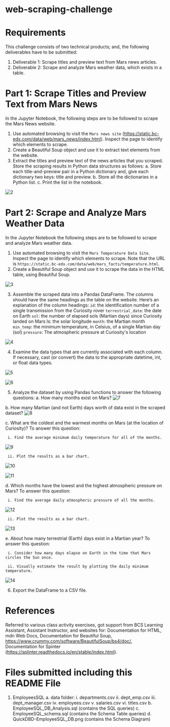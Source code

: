 # web-scraping-challenge

# Requirements
This challenge consists of two technical products; and, the following deliverables have to be submitted:
1. Deliverable 1: Scrape titles and preview text from Mars news articles.
2. Deliverable 2: Scrape and analyze Mars weather data, which exists in a table.

# Part 1: Scrape Titles and Preview Text from Mars News
In the Jupyter Notebook, the following steps are to be followed to scrape the Mars News website.

1. Use automated browsing to visit the `Mars news site` (https://static.bc-edx.com/data/web/mars_news/index.html). Inspect the page to identify which elements to scrape.
2. Create a Beautiful Soup object and use it to extract text elements from the website.
3. Extract the titles and preview text of the news articles that you scraped. Store the scraping results in Python data structures as follows:
  a. Store each title-and-preview pair in a Python dictionary and, give each dictionary two keys: title and preview. 
  b. Store all the dictionaries in a Python list.
  c. Print the list in the notebook.

![2](https://github.com/Pooja14n/web-scraping-challenge/assets/144713762/4501c686-fd24-420c-a97b-7eb8b5d667bc)

# Part 2: Scrape and Analyze Mars Weather Data
In the Jupyter Notebook the following steps are to be followed to scrape and analyze Mars weather data.

1. Use automated browsing to visit the `Mars Temperature Data Site`. Inspect the page to identify which elements to scrape. Note that the URL is `https://static.bc-edx.com/data/web/mars_facts/temperature.html`.
2. Create a Beautiful Soup object and use it to scrape the data in the HTML table, using Beautiful Soup.

![3](https://github.com/Pooja14n/web-scraping-challenge/assets/144713762/b5d05102-5ebd-46ac-b2c6-a83f07f2b48a)

3. Assemble the scraped data into a Pandas DataFrame. The columns should have the same headings as the table on the website. Here’s an explanation of the column headings:
`id`: the identification number of a single transmission from the Curiosity rover
`terrestrial_date`: the date on Earth
`sol`: the number of elapsed sols (Martian days) since Curiosity landed on Mars
ls: the solar longitude
`month`: the Martian month
`min_temp`: the minimum temperature, in Celsius, of a single Martian day (sol)
`pressure`: The atmospheric pressure at Curiosity's location

![4](https://github.com/Pooja14n/web-scraping-challenge/assets/144713762/f7565791-7822-43c6-9bbb-d5ddd45863dc)

4. Examine the data types that are currently associated with each column. If necessary, cast (or convert) the data to the appropriate datetime, int, or float data types.

![5](https://github.com/Pooja14n/web-scraping-challenge/assets/144713762/18fc6703-634d-46a4-b74e-c7aeb50e9646)

![6](https://github.com/Pooja14n/web-scraping-challenge/assets/144713762/06fd80dc-5ff6-45bf-9f63-c6ff903f6c6a)

5. Analyze the dataset by using Pandas functions to answer the following questions:
  a. How many months exist on Mars?
![7](https://github.com/Pooja14n/web-scraping-challenge/assets/144713762/350d5237-dd53-412a-8663-c3b670b6ebd6)

  b. How many Martian (and not Earth) days worth of data exist in the scraped dataset?
![8](https://github.com/Pooja14n/web-scraping-challenge/assets/144713762/1692c2d4-5590-414a-b023-777ec6ec929d)

  c. What are the coldest and the warmest months on Mars (at the location of Curiosity)? To answer this question:
  
     i. Find the average minimum daily temperature for all of the months.
   ![9](https://github.com/Pooja14n/web-scraping-challenge/assets/144713762/3ba17ba2-18dd-4bc4-8a5a-7aab29a78190)
   
     ii. Plot the results as a bar chart.
   ![10](https://github.com/Pooja14n/web-scraping-challenge/assets/144713762/0112c745-8276-4adf-b9b7-c96fc87ecea5)

   ![11](https://github.com/Pooja14n/web-scraping-challenge/assets/144713762/792fc57f-2750-4489-a17e-801b97dc1077)

  d. Which months have the lowest and the highest atmospheric pressure on Mars? To answer this question:
  
     i. Find the average daily atmospheric pressure of all the months.
   ![12](https://github.com/Pooja14n/web-scraping-challenge/assets/144713762/97716bc7-0c93-45e4-a56c-8a0a87dc68c4)
   
     ii. Plot the results as a bar chart.
   ![13](https://github.com/Pooja14n/web-scraping-challenge/assets/144713762/0a75bd13-3a2e-43f5-9699-d283b8fe7296)
   
  e. About how many terrestrial (Earth) days exist in a Martian year? To answer this question:
  
     i. Consider how many days elapse on Earth in the time that Mars circles the Sun once.
     
     ii. Visually estimate the result by plotting the daily minimum temperature.
       
![14](https://github.com/Pooja14n/web-scraping-challenge/assets/144713762/bd0fa653-98eb-46dd-8c46-b44057a9c330)

6. Export the DataFrame to a CSV file.

# References
Referred to various class activity exercises, got support from BCS Learning Assistant, Assistant Instructor, and websites for: Documentation for HTML, mdn Web Docs, Documentation for Beautiful Soup, https://www.crummy.com/software/BeautifulSoup/bs4/doc/, Documentation for Spinter (https://splinter.readthedocs.io/en/stable/index.html).

# Files submitted including this README File
1.  EmployeesSQL a. data folder: i. departments.csv ii. dept_emp.csv iii. dept_manager.csv iv. employees.csv v. salaries.csv vi. titles.csv b. EmployeeSQL_DB_Analysis.sql (contains the SQL queries)
c. EmployeeSQL_schema.sql (contains the Schema Table queries) d. QuickDBD-EmployeeSQL_DB.png (contains the Schema Diagram)
